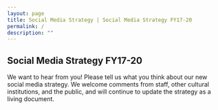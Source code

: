 ```yaml
---
layout: page
title: Social Media Strategy | Social Media Strategy FY17-20
permalink: /
description: ""
---
```


## Social Media Strategy FY17-20

We want to hear from you! Please tell us what you think about our new social media strategy. We welcome comments from staff, other cultural institutions, and the public, and will continue to update the strategy as a living document.  
